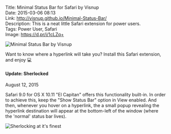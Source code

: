 Title: Minimal Status Bar for Safari by Visnup  
Date: 2015-03-06 08:13  
Link: http://visnup.github.io/Minimal-Status-Bar/  
Description: This is a neat little Safari extension for power users.  
Tags: Power User, Safari  
Image: https://d.pr/i/1cLZq+

![Minimal Status Bar by Visnup][1]

Want to know where a hyperlink will take you? Install this Safari extension, and enjoy  💻

<aside class="update">

#### Update: Sherlocked

August 12, 2015
<!-- {.updatetime} -->

Safari 9.0 for OS X 10.11 "El Capitan" offers this functionality built-in. In order to achieve this, keep the "Show Status Bar" option in View enabled. And then, whenever you hover on a hyperlink, the a small popup revealing the hyperlink destination will appear at the bottom-left of the window (where the 'normal' status bar lives).

![Sherlocking at it's finest][2]

</aside>

[1]: https://d.pr/i/1cLZq+ "Minimal Status Bar by Visnup"
[2]: https://d.pr/i/1ii3O+ "Sherlocking at it's finest"